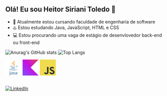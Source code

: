 ## Olá! Eu sou Heitor Siriani Toledo 👋

- 🔭 Atualmente estou cursando faculdade de engenharia de software
- ♨️ Estou estudando Java, JavaScript, HTML e CSS
- 💻 Estou procurando uma vaga de estágio de desenvlovedor back-end ou front-end

![Anurag's GitHub stats](https://github-readme-stats.vercel.app/api?username=heitorsirianitoledo&show_icons=true&theme=dark)
![Top Langs](https://github-readme-stats.vercel.app/api/top-langs/?username=heitorsirianitoledo&layout=compact&theme=dark)

<p float="left">
  <img src="https://raw.githubusercontent.com/github/explore/main/topics/java/java.png" alt="Logo Java" width="50" height="50" />
  <img src="https://raw.githubusercontent.com/github/explore/main/topics/kotlin/kotlin.png" alt="Logo Kotlin" width="50" height="50" />
  <img src="https://raw.githubusercontent.com/github/explore/main/topics/javascript/javascript.png" alt="Logo JavaScript" width="50" height="50" />
</p>

##


<p>
  <a href="https://www.linkedin.com/in/heitor-toledo-4549362b5/" target="_blank">
    <img src="https://cdn.worldvectorlogo.com/logos/linkedin-icon-2.svg" alt="LinkedIn" width="30" height="30" />
  </a>
</p>

  
            
          
